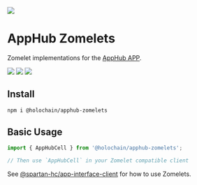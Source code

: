 [![](https://img.shields.io/npm/v/@holochain/apphub-zomelets/latest?style=flat-square)](http://npmjs.com/package/@holochain/apphub-zomelets)

# AppHub Zomelets
Zomelet implementations for the [AppHub APP](https://github.com/holochain/devhub-dnas).

[![](https://img.shields.io/github/issues-raw/holochain/devhub-dnas?style=flat-square)](https://github.com/holochain/devhub-dnas/issues)
[![](https://img.shields.io/github/issues-closed-raw/holochain/devhub-dnas?style=flat-square)](https://github.com/holochain/devhub-dnas/issues?q=is%3Aissue+is%3Aclosed)
[![](https://img.shields.io/github/issues-pr-raw/holochain/devhub-dnas?style=flat-square)](https://github.com/holochain/devhub-dnas/pulls)


## Install

```bash
npm i @holochain/apphub-zomelets
```

## Basic Usage

```js
import { AppHubCell } from '@holochain/apphub-zomelets';

// Then use `AppHubCell` in your Zomelet compatible client
```

See [@spartan-hc/app-interface-client](https://www.npmjs.com/package/@spartan-hc/app-interface-client) for how to use Zomelets.
